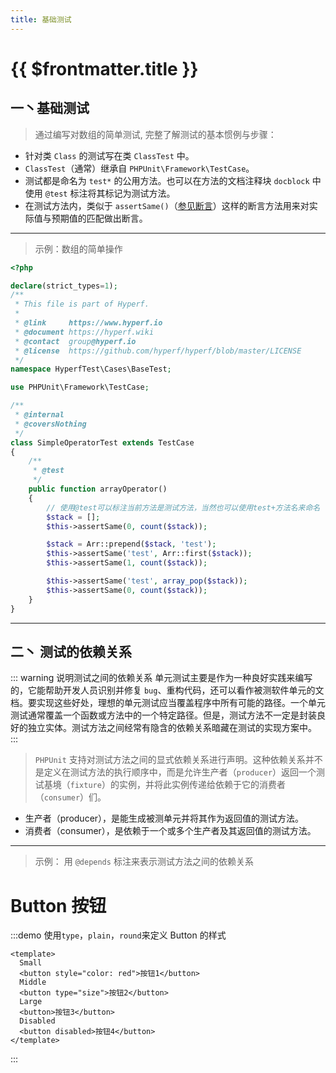 ```yaml
---
title: 基础测试
---
```


# {{ $frontmatter.title }}

## 一丶基础测试

> 通过编写对数组的简单测试, 完整了解测试的基本惯例与步骤：

- 针对类 `Class` 的测试写在类 `ClassTest` 中。
- `ClassTest`（通常）继承自 `PHPUnit\Framework\TestCase`。
- 测试都是命名为 `test*` 的公用方法。也可以在方法的文档注释块 `docblock` 中使用 `@test` 标注将其标记为测试方法。
- 在测试方法内，类似于 `assertSame()`（[参见断言](mock.md)）这样的断言方法用来对实际值与预期值的匹配做出断言。

---

> 示例：数组的简单操作

```php
<?php

declare(strict_types=1);
/**
 * This file is part of Hyperf.
 *
 * @link     https://www.hyperf.io
 * @document https://hyperf.wiki
 * @contact  group@hyperf.io
 * @license  https://github.com/hyperf/hyperf/blob/master/LICENSE
 */
namespace HyperfTest\Cases\BaseTest;

use PHPUnit\Framework\TestCase;

/**
 * @internal
 * @coversNothing
 */
class SimpleOperatorTest extends TestCase
{
    /**
     * @test
     */
    public function arrayOperator()
    {
        // 使用@test可以标注当前方法是测试方法，当然也可以使用test+方法名来命名
        $stack = [];
        $this->assertSame(0, count($stack));

        $stack = Arr::prepend($stack, 'test');
        $this->assertSame('test', Arr::first($stack));
        $this->assertSame(1, count($stack));

        $this->assertSame('test', array_pop($stack));
        $this->assertSame(0, count($stack));
    }
}

```

---

## 二丶 测试的依赖关系

::: warning 说明测试之间的依赖关系
单元测试主要是作为一种良好实践来编写的，它能帮助开发人员识别并修复 `bug`、重构代码，还可以看作被测软件单元的文档。要实现这些好处，理想的单元测试应当覆盖程序中所有可能的路径。一个单元测试通常覆盖一个函数或方法中的一个特定路径。但是，测试方法不一定是封装良好的独立实体。测试方法之间经常有隐含的依赖关系暗藏在测试的实现方案中。
:::

> `PHPUnit` 支持对测试方法之间的显式依赖关系进行声明。这种依赖关系并不是定义在测试方法的执行顺序中，而是允许生产者（`producer`）返回一个测试基境（`fixture`）的实例，并将此实例传递给依赖于它的消费者（`consumer`）们。
- 生产者（producer），是能生成被测单元并将其作为返回值的测试方法。
- 消费者（consumer），是依赖于一个或多个生产者及其返回值的测试方法。

---

> 示例： 用 `@depends` 标注来表示测试方法之间的依赖关系


# Button 按钮

:::demo 使用`type`，`plain`，`round`来定义 Button 的样式

```vue
<template>
  Small
  <button style="color: red">按钮1</button>
  Middle
  <button type="size">按钮2</button>
  Large
  <button>按钮3</button>
  Disabled
  <button disabled>按钮4</button>
</template>
```

:::

